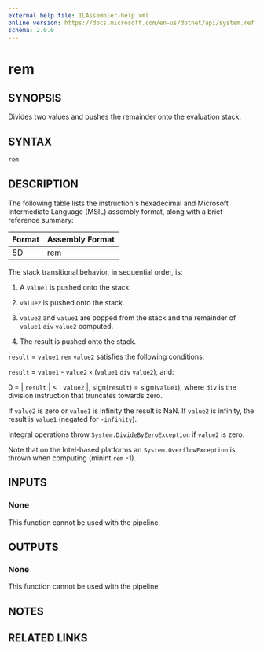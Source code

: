 ```yaml
---
external help file: ILAssembler-help.xml
online version: https://docs.microsoft.com/en-us/dotnet/api/system.reflection.emit.opcodes.rem
schema: 2.0.0
---
```


# rem

## SYNOPSIS

Divides two values and pushes the remainder onto the evaluation stack.

## SYNTAX

```powershell
rem
```

## DESCRIPTION

The following table lists the instruction's hexadecimal and Microsoft Intermediate Language (MSIL) assembly format, along with a brief reference summary:

| Format | Assembly Format |
| ------ | --------------- |
| 5D     | rem             |


 The stack transitional behavior, in sequential order, is:

1.  A `value1` is pushed onto the stack.

2.  `value2` is pushed onto the stack.

3.  `value2` and `value1` are popped from the stack and the remainder of `value1` `div` `value2` computed.

4.  The result is pushed onto the stack.

 `result` = `value1` `rem` `value2` satisfies the following conditions:

 `result` = `value1` - `value2` `×` (`value1` `div` `value2`), and:

 0 = | `result` | < | `value2` |, sign(`result`) = sign(`value1`), where `div` is the division instruction that truncates towards zero.

 If `value2` is zero or `value1` is infinity the result is NaN. If `value2` is infinity, the result is `value1` (negated for `-infinity`).

 Integral operations throw `System.DivideByZeroException` if `value2` is zero.

 Note that on the Intel-based platforms an `System.OverflowException` is thrown when computing (minint `rem` -1).

## INPUTS

### None

This function cannot be used with the pipeline.

## OUTPUTS

### None

This function cannot be used with the pipeline.

## NOTES

## RELATED LINKS
